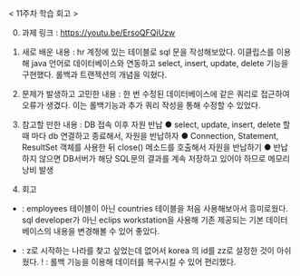 < 11주차 학습 회고 >

0. 과제 링크 :
https://youtu.be/ErsoQFQjUzw

1. 새로 배운 내용 : 
hr 계정에 있는 테이블로 sql 문을 작성해보았다.
이클립스를 이용해 java 언어로 데이터베이스와 연동하고 select, insert, update, delete 기능을 구현했다.
롤백과 트랜젝션의 개념을 익혔다. 

2. 문제가 발생하고 고민한 내용 :
한 번 수정된 데이터베이스에 같은 쿼리로 접근하여 오류가 생겼다.
이는 롤백기능과 추가 쿼리 작성을 통해 수정할 수 있었다.

3. 참고할 만한 내용 :
DB 접속 이후 자원 반납
● select, update, insert, delete 할 때 마다 db 연결하고 종료해서, 자원을 반납하자 
● Connection, Statement, ResultSet 객체를 사용한 뒤 close() 메소드를 호출해서 자원을 반납하기 
● 반납하지 않으면 DB서버가 해당 SQL문의 결과를 계속 저장하고 있어야 하므로 메모리 낭비 발생

4. 회고
+ :
employees 테이블이 아닌 countries 테이블을 처음 사용해보아서 흥미로웠다.
sql developer가 아닌 eclips workstation을 사용해 기존 제공되는 기본 데이터 베이스의 내용을 변경해볼 수 있어 좋았다.  
- : 
z로 시작하는 나라를 찾고 싶었는데 없어서 korea 의 id를 zz로 설정한 것이 아쉬웠다.
! : 
롤백 기능을 이용해 데이터를 복구시킬 수 있어 편리했다.
